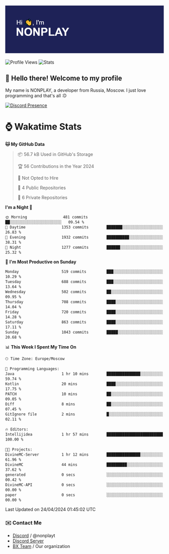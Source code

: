![Discord Presence](./header.png)
<br></br>
![Profile Views](https://komarev.com/ghpvc/?username=NONPLAYT&color=blue&style=for-the-badge)
![Stats](https://img.shields.io/badge/0%25-OPTIMIZED-orange?style=for-the-badge)


## :wave: Hello there! Welcome to my profile

My name is NONPLAY, a developer from Russia, Moscow. I just love programming and that's all :D

[![Discord Presence](https://lanyard.cnrad.dev/api/597087584090587177?showDisplayName=true)](https://discord.com/users/597087584090587177) 

# ⌚ Wakatime Stats

<!--START_SECTION:waka-->
**🐱 My GitHub Data** 

> 📦 56.7 kB Used in GitHub's Storage 
 > 
> 🏆 56 Contributions in the Year 2024
 > 
> 🚫 Not Opted to Hire
 > 
> 📜 4 Public Repositories 
 > 
> 🔑 6 Private Repositories 
 > 
**I'm a Night 🦉** 

```text
🌞 Morning                481 commits         ██░░░░░░░░░░░░░░░░░░░░░░░   09.54 % 
🌆 Daytime                1353 commits        ███████░░░░░░░░░░░░░░░░░░   26.83 % 
🌃 Evening                1932 commits        ██████████░░░░░░░░░░░░░░░   38.31 % 
🌙 Night                  1277 commits        ██████░░░░░░░░░░░░░░░░░░░   25.32 % 
```
📅 **I'm Most Productive on Sunday** 

```text
Monday                   519 commits         ███░░░░░░░░░░░░░░░░░░░░░░   10.29 % 
Tuesday                  688 commits         ███░░░░░░░░░░░░░░░░░░░░░░   13.64 % 
Wednesday                502 commits         ██░░░░░░░░░░░░░░░░░░░░░░░   09.95 % 
Thursday                 708 commits         ████░░░░░░░░░░░░░░░░░░░░░   14.04 % 
Friday                   720 commits         ████░░░░░░░░░░░░░░░░░░░░░   14.28 % 
Saturday                 863 commits         ████░░░░░░░░░░░░░░░░░░░░░   17.11 % 
Sunday                   1043 commits        █████░░░░░░░░░░░░░░░░░░░░   20.68 % 
```


📊 **This Week I Spent My Time On** 

```text
🕑︎ Time Zone: Europe/Moscow

💬 Programming Languages: 
Java                     1 hr 10 mins        ███████████████░░░░░░░░░░   59.74 % 
Kotlin                   20 mins             ████░░░░░░░░░░░░░░░░░░░░░   17.75 % 
PATCH                    10 mins             ██░░░░░░░░░░░░░░░░░░░░░░░   09.05 % 
Diff                     8 mins              ██░░░░░░░░░░░░░░░░░░░░░░░   07.45 % 
GitIgnore file           2 mins              █░░░░░░░░░░░░░░░░░░░░░░░░   02.11 % 

🔥 Editors: 
Intellijidea             1 hr 57 mins        █████████████████████████   100.00 % 

🐱‍💻 Projects: 
DivineMC-Server          1 hr 12 mins        ███████████████░░░░░░░░░░   61.96 % 
DivineMC                 44 mins             █████████░░░░░░░░░░░░░░░░   37.62 % 
generated                0 secs              ░░░░░░░░░░░░░░░░░░░░░░░░░   00.42 % 
DivineMC-API             0 secs              ░░░░░░░░░░░░░░░░░░░░░░░░░   00.00 % 
paper                    0 secs              ░░░░░░░░░░░░░░░░░░░░░░░░░   00.00 % 
```


 Last Updated on 24/04/2024 01:45:02 UTC
<!--END_SECTION:waka-->

### ✉️ Contact Me

- [Discord](https://discord.com/users/597087584090587177) / @nonplayt
- [Discord Server](https://discord.gg/p7cxhw7E2M)
- [BX Team](https://github.com/BX-Team) / Our organization
